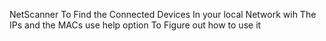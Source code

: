 NetScanner To Find the Connected Devices In your local Network wih The IPs and the MACs use help option To Figure out how to use it 
